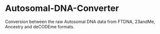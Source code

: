 Autosomal-DNA-Converter
=======================

Conversion between the raw Autosomal DNA data from FTDNA, 23andMe, Ancestry and deCODEme formats.
